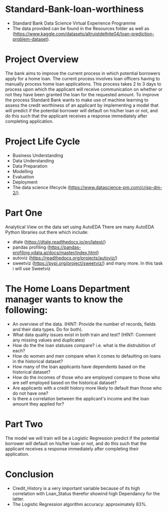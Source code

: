 # Standard-Bank-loan-worthiness
- Standard Bank Data Science Virtual Experience Programme 
- The data provided can be found in the Resources folder as well as (https://www.kaggle.com/datasets/altruistdelhite04/loan-prediction-problem-dataset).
# Project Overview
The bank aims to improve the current process in which potential borrowers apply for a home loan. The current process involves loan officers having to manually process home loan applications. This process takes 2 to 3 days to process upon which the applicant will receive communication on whether or not they have been granted the loan for the requested amount. To improve the process Standard Bank wants to make use of machine learning to assess the credit worthiness of an applicant by implementing a model that will predict if the potential borrower will default on his/her loan or not, and do this such that the applicant receives a response immediately after completing application.
# Project Life Cycle
- Business Understanding
- Data Understanding
- Data Preparation
- Modelling
- Evaluation
- Deployment
- The data science lifecycle (https://www.datascience-pm.com/crisp-dm-2/).

# Part One
Analytical View on the data set using AutoEDA 
There are many AutoEDA Python libraries out there which include:

- dtale (https://dtale.readthedocs.io/en/latest/)
- pandas profiling (https://pandas-profiling.ydata.ai/docs/master/index.html)
- autoviz (https://readthedocs.org/projects/autoviz/)
- sweetviz (https://pypi.org/project/sweetviz/) and many more. In this task i will use Sweetviz
# The Home Loans Department manager wants to know the following:
- An overview of the data. (HINT: Provide the number of records, fields and their data types. Do for both).
- What data quality issues exist in both train and test? (HINT: Comment any missing values and duplicates)
- How do the the loan statuses compare? i.e. what is the distrubition of each?
- How do women and men compare when it comes to defaulting on loans in the historical dataset?
- How many of the loan applicants have dependents based on the historical dataset?
- How do the incomes of those who are employed compare to those who are self employed based on the historical dataset?
- Are applicants with a credit history more likely to default than those who do not have one?
- Is there a correlation between the applicant's income and the loan amount they applied for?
# Part Two
The model we will train will be a Logistic Regression predict if the potential borrower will default on his/her loan or not, and do this such that the applicant receives a response immediately after completing their application.
# Conclusion
- Credit_History is a very important variable because of its high correlation with Loan_Status therefor showind high Dependancy for the latter.
- The Logistic Regression algorithm accuracy: approximately 83%.
